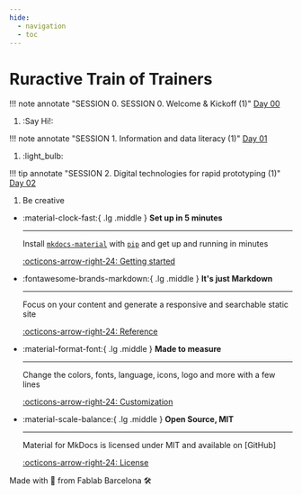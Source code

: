 ```yaml
---
hide:
  - navigation
  - toc
---
```


# Ruractive Train of Trainers

!!! note annotate "SESSION 0. SESSION 0. Welcome & Kickoff (1)"
    [Day 00](sessions/00/00.md)
1.  :Say Hi!:

!!! note annotate "SESSION 1. Information and data literacy (1)"
    [Day 01](sessions/01/01.md)
1.  :light_bulb:

!!! tip annotate "SESSION 2. Digital technologies for rapid prototyping (1)"
    [Day 02](sessions/02/02.md)
1. Be creative
 


<div class="grid cards" markdown>

-   :material-clock-fast:{ .lg .middle } __Set up in 5 minutes__

    ---

    Install [`mkdocs-material`](#) with [`pip`](#) and get up
    and running in minutes

    [:octicons-arrow-right-24: Getting started](#)

-   :fontawesome-brands-markdown:{ .lg .middle } __It's just Markdown__

    ---

    Focus on your content and generate a responsive and searchable static site

    [:octicons-arrow-right-24: Reference](#)

-   :material-format-font:{ .lg .middle } __Made to measure__

    ---

    Change the colors, fonts, language, icons, logo and more with a few lines

    [:octicons-arrow-right-24: Customization](#)

-   :material-scale-balance:{ .lg .middle } __Open Source, MIT__

    ---

    Material for MkDocs is licensed under MIT and available on [GitHub]

    [:octicons-arrow-right-24: License](#)

</div>


Made with :purple_heart: from Fablab Barcelona :hammer_and_wrench:
